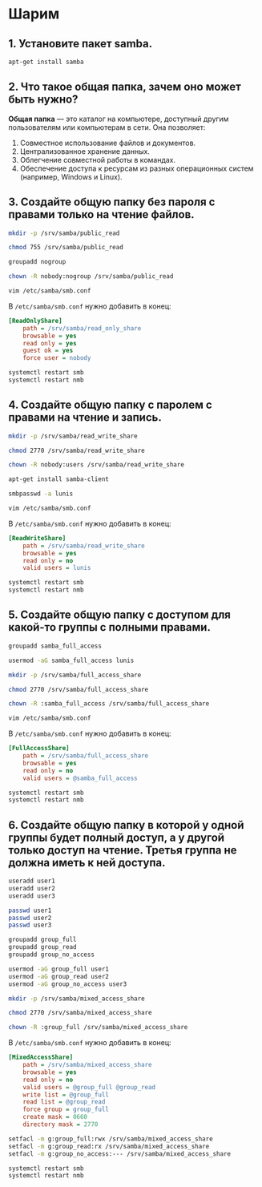 # Шарим
## 1. Установите пакет samba.
```bash
apt-get install samba
```
## 2. Что такое общая папка, зачем оно может быть нужно?
**Общая папка** — это каталог на компьютере, доступный другим пользователям или компьютерам в сети. Она позволяет:
1. Совместное использование файлов и документов.
2. Централизованное хранение данных.
3. Облегчение совместной работы в командах.
4. Обеспечение доступа к ресурсам из разных операционных систем (например, Windows и Linux).
## 3. Создайте общую папку без пароля с правами только на чтение файлов.
```bash
mkdir -p /srv/samba/public_read
```
```bash
chmod 755 /srv/samba/public_read
```
```bash
groupadd nogroup
```
```bash
chown -R nobody:nogroup /srv/samba/public_read
```
```bash
vim /etc/samba/smb.conf
```
В `/etc/samba/smb.conf` нужно добавить в конец:
```ini
[ReadOnlyShare]
    path = /srv/samba/read_only_share
    browsable = yes
    read only = yes
    guest ok = yes
    force user = nobody
```
```bash
systemctl restart smb
systemctl restart nmb
```
## 4. Создайте общую папку с паролем с правами на чтение и запись.
```bash
mkdir -p /srv/samba/read_write_share
```
```bash
chmod 2770 /srv/samba/read_write_share
```
```bash
chown -R nobody:users /srv/samba/read_write_share
```
```bash
apt-get install samba-client
```
```bash
smbpasswd -a lunis
```
```bash
vim /etc/samba/smb.conf
```
В `/etc/samba/smb.conf` нужно добавить в конец:
```ini
[ReadWriteShare]
    path = /srv/samba/read_write_share
    browsable = yes
    read only = no
    valid users = lunis
```
```bash
systemctl restart smb
systemctl restart nmb
```
## 5. Создайте общую папку с доступом для какой-то группы с полными правами.
```bash
groupadd samba_full_access
```
```bash
usermod -aG samba_full_access lunis
```
```bash
mkdir -p /srv/samba/full_access_share
```
```bash
chmod 2770 /srv/samba/full_access_share
```
```bash
chown -R :samba_full_access /srv/samba/full_access_share
```
```bash
vim /etc/samba/smb.conf
```
В `/etc/samba/smb.conf` нужно добавить в конец:
```ini
[FullAccessShare]
    path = /srv/samba/full_access_share
    browsable = yes
    read only = no
    valid users = @samba_full_access
```
```bash
systemctl restart smb
systemctl restart nmb
```
## 6. Создайте общую папку в которой у одной группы будет полный доступ, а у другой только доступ на чтение. Третья группа не должна иметь к ней доступа.
```bash
useradd user1
useradd user2
useradd user3
```
```bash
passwd user1
passwd user2
passwd user3
```
```bash
groupadd group_full
groupadd group_read
groupadd group_no_access
```
```bash
usermod -aG group_full user1
usermod -aG group_read user2
usermod -aG group_no_access user3
```
```bash
mkdir -p /srv/samba/mixed_access_share
```
```bash
chmod 2770 /srv/samba/mixed_access_share
```
```bash
chown -R :group_full /srv/samba/mixed_access_share
```
В `/etc/samba/smb.conf` нужно добавить в конец:
```ini
[MixedAccessShare]
    path = /srv/samba/mixed_access_share
    browsable = yes
    read only = no
    valid users = @group_full @group_read
    write list = @group_full
    read list = @group_read
    force group = group_full
    create mask = 0660
    directory mask = 2770
```
```bash
setfacl -m g:group_full:rwx /srv/samba/mixed_access_share
setfacl -m g:group_read:rx /srv/samba/mixed_access_share
setfacl -m g:group_no_access:--- /srv/samba/mixed_access_share
```
```bash
systemctl restart smb
systemctl restart nmb
```
